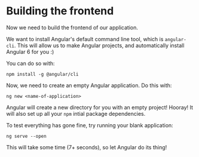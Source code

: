 # Building the frontend

Now we need to build the frontend of our application.

We want to install Angular's default command line tool, which is `angular-cli`. This will allow us to make Angular projects, and automatically install Angular 6 for you :)

You can do so with:

```
npm install -g @angular/cli
```

Now, we need to create an empty Angular application. Do this with:

```
ng new <name-of-application>
```

Angular will create a new directory for you with an empty project! Hooray! It will also set up all your `npm` intial package dependencies.

To test everything has gone fine, try running your blank application:

```
ng serve --open
```

This will take some time (7+ seconds), so let Angular do its thing!
